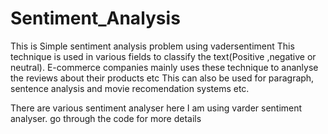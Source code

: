 # Sentiment_Analysis
This is  Simple sentiment analysis problem using vadersentiment
This technique is used in various fields to classify the text(Positive ,negative or neutral). E-commerce companies mainly uses these technique to ananlyse the reviews about their products etc
This can also be used for paragraph, sentence analysis and movie recomendation systems etc.

There are various sentiment analyser here I am using varder sentiment analyser.
go through the code for more details
